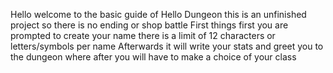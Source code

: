 Hello welcome to the basic guide of Hello Dungeon this is an unfinished project so there is no ending or shop battle
First things first you are prompted to create your name there is a limit of 12 characters or letters/symbols per name
Afterwards it will write your stats and greet you to the dungeon where after you will have to make a choice of your class
